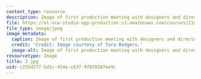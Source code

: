 ```yaml
---
content_type: resource
description: Image of first production meeting with designers and director.
file: https://ol-ocw-studio-app-production.s3.amazonaws.com/courses/21m-873-theater-arts-topics-fall-2004-january-iap-2005/c255d2775d1c454ec63797839307ee9c_1.jpg
file_type: image/jpeg
image_metadata:
  caption: Image of first production meeting with designers and director.
  credit: 'Credit: Image courtesy of Tara Rodgers.'
  image-alt: Image of first production meeting with designers and director.
resourcetype: Image
title: 1.jpg
uid: c255d277-5d1c-454e-c637-97839307ee9c
---
```

